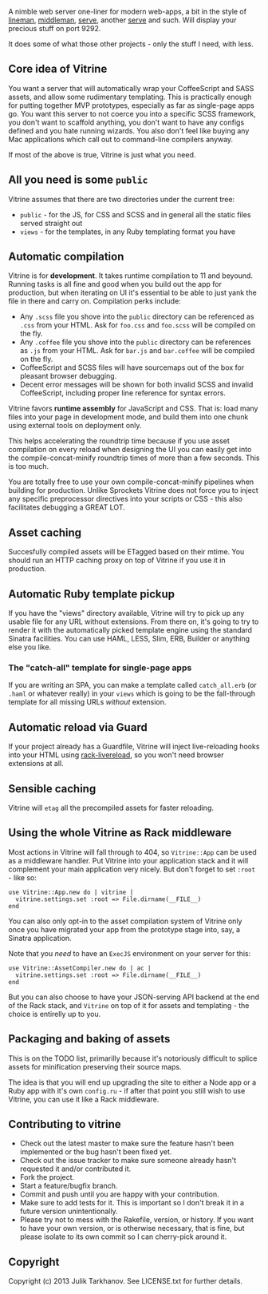 A nimble web server one-liner for modern web-apps, a bit in the style of
[lineman](https://github.com/testdouble/lineman), [middleman](https://github.com/middleman/middleman), [serve](https://github.com/visionmedia/serve), another [serve](https://github.com/jlong/serve) 
and such. Will display your precious stuff on port 9292.

It does some of what those other projects - only the stuff I need, with less.

## Core idea of Vitrine

You want a server that will automatically wrap your CoffeeScript and SASS assets, and allow
some rudimentary templating. This is practically enough for putting together MVP prototypes,
especially as far as single-page apps go. You want this server to not coerce you into a specific
SCSS framework, you don't want to scaffold anything, you don't want to have any configs defined and
you hate running wizards. You also don't feel like buying any Mac applications which call out
to command-line compilers anyway.

If most of the above is true, Vitrine is just what you need.

## All you need is some `public`

Vitrine assumes that there are two directories under the current tree:
* `public` - for the JS, for CSS and SCSS and in general all the static files served straight out
* `views` - for the templates, in any Ruby templating format you have

## Automatic compilation

Vitrine is for **development**. It takes runtime compilation to 11 and beyound. Running tasks
is all fine and good when you build out the app for production, but when iterating on UI it's essential
to be able to just yank the file in there and carry on. Compilation perks include:

* Any `.scss` file you shove into the `public` directory can be referenced as `.css` from your HTML.
  Ask for `foo.css` and `foo.scss` will be compiled on the fly.
* Any `.coffee` file you shove into the `public` directory can be references as `.js` from your HTML.
  Ask for `bar.js` and `bar.coffee` will be compiled on the fly.
* CoffeeScript and SCSS files will have sourcemaps out of the box for pleasant browser debugging.
* Decent error messages will be shown for both invalid SCSS and invalid CoffeeScript, including
proper line reference for syntax errors.

Vitrine favors **runtime assembly** for JavaScript and CSS. That is: load many files into your page
in development mode, and build them into one chunk using external tools on deployment only.

This helps accelerating the roundtrip time because if you use asset compilation on every reload
when designing the UI you can easily get into the compile-concat-minify roundtrip times of more
than a few seconds. This is too much.

You are totally free to use your own compile-concat-minify pipelines when building for production.
Unlike Sprockets Vitrine does not force you to inject any specific preprocessor directives into
your scripts or CSS - this also facilitates debugging a GREAT LOT.

## Asset caching

Succesfully compiled assets will be ETagged based on their mtime. You should run an HTTP caching
proxy on top of Vitrine if you use it in production.

## Automatic Ruby template pickup

If you have the "views" directory available, Vitrine will try to pick up any usable file for any URL without extensions.
From there on, it's going to try to render it with the automatically picked template engine using the
standard Sinatra facilities. You can use HAML, LESS, Slim, ERB, Builder or anything else you like.

### The "catch-all" template for single-page apps
 
If you are writing an SPA, you can make a template called `catch_all.erb` (or `.haml` or whatever really)
in your `views` which is going to be the fall-through template for all missing URLs _without_ extension.

## Automatic reload via Guard

If your project already has a Guardfile, Vitrine will inject live-reloading hooks into your HTML using
[rack-livereload](https://github.com/johnbintz/rack-livereload), so you won't need browser extensions at all.

## Sensible caching

Vitrine will `etag` all the precompiled assets for faster reloading.

## Using the whole Vitrine as Rack middleware

Most actions in Vitrine will fall through to 404, so `Vitrine::App` can be used as a middleware handler.
Put Vitrine into your application stack and it will complement your main application very nicely. But don't
forget to set `:root` - like so:

    use Vitrine::App.new do | vitrine |
      vitrine.settings.set :root => File.dirname(__FILE__)
    end

You can also only opt-in to the asset compilation system of Vitrine only once you have migrated your app from
the prototype stage into, say, a Sinatra application.

Note that you _need_ to have an `ExecJS` environment on your server for this:

    use Vitrine::AssetCompiler.new do | ac |
      vitrine.settings.set :root => File.dirname(__FILE__)
    end

But you can also choose to have your JSON-serving API backend at the end of the Rack stack, and `Vitrine`
on top of it for assets and templating - the choice is entirelly up to you.

## Packaging and baking of assets

This is on the TODO list, primarilly because it's notoriously difficult to splice assets for minification
preserving their source maps.

The idea is that you will end up upgrading the site to either a Node app or a Ruby app
with it's own `config.ru` - if after that point you still wish to use Vitrine, you can use it like a Rack
middleware.

## Contributing to vitrine
 
* Check out the latest master to make sure the feature hasn't been implemented or the bug hasn't been fixed yet.
* Check out the issue tracker to make sure someone already hasn't requested it and/or contributed it.
* Fork the project.
* Start a feature/bugfix branch.
* Commit and push until you are happy with your contribution.
* Make sure to add tests for it. This is important so I don't break it in a future version unintentionally.
* Please try not to mess with the Rakefile, version, or history. If you want to have your own version, or is otherwise necessary, that is fine, but please isolate to its own commit so I can cherry-pick around it.

## Copyright

Copyright (c) 2013 Julik Tarkhanov. See LICENSE.txt for
further details.

